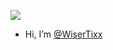 ![](https://komarev.com/ghpvc/?username=WiserTixx)


- Hi, I’m [@WiserTixx](https://github.com/WiserTixx)


<!--- 
[![](https://github-readme-stats.vercel.app/api/top-langs/?username=WiserTixx)]()
--->

<!---
WiserTixx/WiserTixx is a ✨ special ✨ repository because its `README.md` (this file) appears on your GitHub profile.
You can click the Preview link to take a look at your changes.
--->
